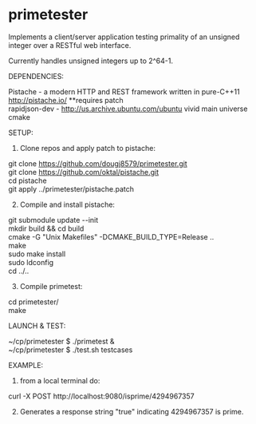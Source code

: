 # primetester
Implements a client/server application testing primality of an unsigned integer
over a RESTful web interface.  

Currently handles unsigned integers up to 2^64-1.


DEPENDENCIES:

Pistache - a modern HTTP and REST framework written in pure-C++11 http://pistache.io/  **requires patch  
rapidjson-dev - http://us.archive.ubuntu.com/ubuntu vivid main universe  
cmake  


SETUP:

1. Clone repos and apply patch to pistache:

git clone https://github.com/dougj8579/primetester.git  
git clone https://github.com/oktal/pistache.git  
cd pistache  
git apply ../primetester/pistache.patch  

2. Compile and install pistache:

git submodule update --init  
mkdir build && cd build  
cmake -G "Unix Makefiles" -DCMAKE_BUILD_TYPE=Release ..  
make  
sudo make install  
sudo ldconfig  
cd ../..  

3. Compile primetest:

cd primetester/  
make  


LAUNCH & TEST:

~/cp/primetester $ ./primetest &  
~/cp/primetester $ ./test.sh testcases  


EXAMPLE:

1. from a local terminal do:

curl -X POST http://localhost:9080/isprime/4294967357

2. Generates a response string "true" indicating 4294967357 is prime.


